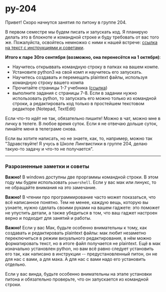 # py-204
Привет! Скоро начнутся занятия по питону в группе 204.

В первом семестре мы будем писать и запускать код. 
Я планирую делать это в блокноте и командной строке и буду требовать от вас того же.
Пожалуйста, освойтесь немножко с ними к нашей встрече: [ссылка на текст с инструкциями и советами](hw0.md).

**Итого к паре 30го сентября (возможно, она перенесётся на 1 октября)**:
* Научитесь открыввать командную строку в папках на вашем компе. 
* Установите python3 на свой комп и научитесь его запускать.
* Научитесь создавать и перемещать plaintext файлы, используя командную строку вашего компа
* Прочитайте страницы 1-7 учебника ([ссылка](https://t.me/linguistics_library/24256))
* выполните задания с страницы 7-8. Если в задании нужно использовать python, то запускать его можно только из командной строки, 
  а редактировать код только в простейшем текстовом редакторе (Notepad, TextEdit)
  
Если что-то идёт не так, обязательно пишите! Можно в чат, можно мне в личку в телеге. В любое время суток. Если я не отвечаю дольше суток, пинайте меня в телеграме снова.

Если вы хотите написать, но не знаете, как, то, например, можно так
"Здравствуйте! Я учусь в Школе Лингвистики в группе 204, делаю такую-то задачу и что-то не получается".


---
### Разрозненные заметки и советы

**Важно!** В windows доступны две проргаммы командной строки. В этом году мы будем использовать `powershell`. 
Если у вас мак или линукс, то не обращайте внимания на это замечание.

**Важно!** В чтении про программирование часто может показаться, что всё написанное понятно. 
Тем не менее, каждую вещь, которую вы узнаете, нужно сделать своими руками на вашем гаджете:
это поможет не упустить детали, а также убедиться в том, что ваш гаджет настроен верно и подходит для занятий и работы.

**Важно!**
Если у вас Мак, будьте особенно внимательны к тому, как создавать и редактировать plaintext файлы:
мак любит незаметно переключиться в режим визуального редактирования, в нём можно форматировать текст, но в итоге файл получается не plaintext.
Ещё в мак изначально установлен python, но вам всё равно следует установить его так, как написано в инструкции
-- предустановленный питон, он не для нас с вами, а для мака. А для нас с вами надо его установить отдельно.

Если у вас винда, будьте особенно внимательны на этапе установки питона и обязательно проверьте, что он запускается из командной строки.
